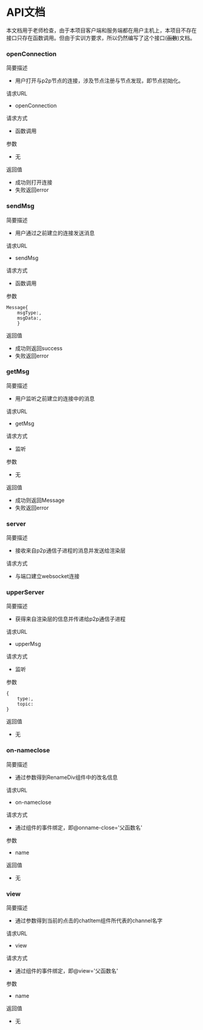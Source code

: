 # API文档
本文档用于老师检查，由于本项目客户端和服务端都在用户主机上，本项目不存在接口只存在函数调用。但由于实训方要求，所以仍然编写了这个接口(~~函数~~)文档。


### openConnection
简要描述
+	用户打开与p2p节点的连接，涉及节点注册与节点发现，即节点初始化。

请求URL
+	openConnection

请求方式
+	函数调用

参数
+ 无 

返回值
+ 成功则打开连接
+ 失败返回error


### sendMsg
简要描述
+	用户通过之前建立的连接发送消息

请求URL
+	sendMsg

请求方式
+	函数调用

参数
```
Message{
    msgType:,
    msgData:,
    } 
```
返回值
+ 成功则返回success
+ 失败返回error


### getMsg
简要描述
+	用户监听之前建立的连接中的消息

请求URL
+	getMsg

请求方式
+	监听

参数
+  无

返回值
+ 成功则返回Message
+ 失败返回error


### server
简要描述
+ 接收来自p2p通信子进程的消息并发送给渲染层

请求方式
+ 与端口建立websocket连接


### upperServer
简要描述
+ 获得来自渲染层的信息并传递给p2p通信子进程

请求URL
+ upperMsg

请求方式
+ 监听

参数
```
{
    type:,
    topic:
}
```
返回值
+ 无

### on-nameclose
简要描述
+	通过参数得到RenameDiv组件中的改名信息

请求URL
+	on-nameclose

请求方式
+	通过组件的事件绑定，即@onname-close='父函数名'

参数
+  name

返回值
+ 无

### view
简要描述
+	通过参数得到当前的点击的chatItem组件所代表的channel名字

请求URL
+	view

请求方式
+	通过组件的事件绑定，即@view='父函数名'

参数
+  name

返回值
+ 无